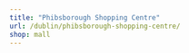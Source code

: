 ```yaml
---
title: "Phibsborough Shopping Centre"
url: /dublin/phibsborough-shopping-centre/
shop: mall
---
```

